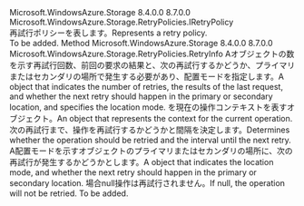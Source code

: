<Type Name="IExtendedRetryPolicy" FullName="Microsoft.WindowsAzure.Storage.RetryPolicies.IExtendedRetryPolicy">
  <TypeSignature Language="C#" Value="public interface IExtendedRetryPolicy : Microsoft.WindowsAzure.Storage.RetryPolicies.IRetryPolicy" />
  <TypeSignature Language="ILAsm" Value=".class public interface auto ansi abstract IExtendedRetryPolicy implements class Microsoft.WindowsAzure.Storage.RetryPolicies.IRetryPolicy" />
  <TypeSignature Language="DocId" Value="T:Microsoft.WindowsAzure.Storage.RetryPolicies.IExtendedRetryPolicy" />
  <TypeSignature Language="VB.NET" Value="Public Interface IExtendedRetryPolicy&#xA;Implements IRetryPolicy" />
  <TypeSignature Language="F#" Value="type IExtendedRetryPolicy = interface&#xA;    interface IRetryPolicy" />
  <AssemblyInfo>
    <AssemblyName>Microsoft.WindowsAzure.Storage</AssemblyName>
    <AssemblyVersion>8.4.0.0</AssemblyVersion>
    <AssemblyVersion>8.7.0.0</AssemblyVersion>
  </AssemblyInfo>
  <Interfaces>
    <Interface>
      <InterfaceName>Microsoft.WindowsAzure.Storage.RetryPolicies.IRetryPolicy</InterfaceName>
    </Interface>
  </Interfaces>
  <Docs>
    <summary>
            <span data-ttu-id="8ab23-101">再試行ポリシーを表します。</span><span class="sxs-lookup"><span data-stu-id="8ab23-101">Represents a retry policy.</span></span>
            </summary>
    <remarks>To be added.</remarks>
  </Docs>
  <Members>
    <Member MemberName="Evaluate">
      <MemberSignature Language="C#" Value="public Microsoft.WindowsAzure.Storage.RetryPolicies.RetryInfo Evaluate (Microsoft.WindowsAzure.Storage.RetryPolicies.RetryContext retryContext, Microsoft.WindowsAzure.Storage.OperationContext operationContext);" />
      <MemberSignature Language="ILAsm" Value=".method public hidebysig newslot virtual instance class Microsoft.WindowsAzure.Storage.RetryPolicies.RetryInfo Evaluate(class Microsoft.WindowsAzure.Storage.RetryPolicies.RetryContext retryContext, class Microsoft.WindowsAzure.Storage.OperationContext operationContext) cil managed" />
      <MemberSignature Language="DocId" Value="M:Microsoft.WindowsAzure.Storage.RetryPolicies.IExtendedRetryPolicy.Evaluate(Microsoft.WindowsAzure.Storage.RetryPolicies.RetryContext,Microsoft.WindowsAzure.Storage.OperationContext)" />
      <MemberSignature Language="F#" Value="abstract member Evaluate : Microsoft.WindowsAzure.Storage.RetryPolicies.RetryContext * Microsoft.WindowsAzure.Storage.OperationContext -&gt; Microsoft.WindowsAzure.Storage.RetryPolicies.RetryInfo" Usage="iExtendedRetryPolicy.Evaluate (retryContext, operationContext)" />
      <MemberType>Method</MemberType>
      <AssemblyInfo>
        <AssemblyName>Microsoft.WindowsAzure.Storage</AssemblyName>
        <AssemblyVersion>8.4.0.0</AssemblyVersion>
        <AssemblyVersion>8.7.0.0</AssemblyVersion>
      </AssemblyInfo>
      <ReturnValue>
        <ReturnType>Microsoft.WindowsAzure.Storage.RetryPolicies.RetryInfo</ReturnType>
      </ReturnValue>
      <Parameters>
        <Parameter Name="retryContext" Type="Microsoft.WindowsAzure.Storage.RetryPolicies.RetryContext" />
        <Parameter Name="operationContext" Type="Microsoft.WindowsAzure.Storage.OperationContext" />
      </Parameters>
      <Docs>
        <param name="retryContext"><span data-ttu-id="8ab23-102">A<see cref="T:Microsoft.WindowsAzure.Storage.RetryPolicies.RetryContext" />オブジェクトの数を示す再試行回数、前回の要求の結果と、次の再試行するかどうか、プライマリまたはセカンダリの場所で発生する必要があり、配置モードを指定します。</span><span class="sxs-lookup"><span data-stu-id="8ab23-102">A <see cref="T:Microsoft.WindowsAzure.Storage.RetryPolicies.RetryContext" /> object that indicates the number of retries, the results of the last request, and whether the next retry should happen in the primary or secondary location, and specifies the location mode.</span></span></param>
        <param name="operationContext"><span data-ttu-id="8ab23-103"><see cref="T:Microsoft.WindowsAzure.Storage.OperationContext" />を現在の操作コンテキストを表すオブジェクト。</span><span class="sxs-lookup"><span data-stu-id="8ab23-103">An <see cref="T:Microsoft.WindowsAzure.Storage.OperationContext" /> object that represents the context for the current operation.</span></span></param>
        <summary>
            <span data-ttu-id="8ab23-104">次の再試行まで、操作を再試行するかどうかと間隔を決定します。</span><span class="sxs-lookup"><span data-stu-id="8ab23-104">Determines whether the operation should be retried and the interval until the next retry.</span></span>
            </summary>
        <returns><span data-ttu-id="8ab23-105">A<see cref="T:Microsoft.WindowsAzure.Storage.RetryPolicies.RetryInfo" />配置モードを示すオブジェクトのプライマリまたはセカンダリの場所に、次の再試行が発生するかどうかとします。</span><span class="sxs-lookup"><span data-stu-id="8ab23-105">A <see cref="T:Microsoft.WindowsAzure.Storage.RetryPolicies.RetryInfo" /> object that indicates the location mode, and whether the next retry should happen in the primary or secondary location.</span></span> <span data-ttu-id="8ab23-106">場合<c>null</c>操作は再試行されません。</span><span class="sxs-lookup"><span data-stu-id="8ab23-106">If <c>null</c>, the operation will not be retried.</span></span></returns>
        <remarks>To be added.</remarks>
      </Docs>
    </Member>
  </Members>
</Type>